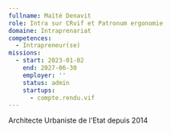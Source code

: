 ```yaml
---
fullname: Maïté Denavit
role: Intra sur CRvif et Patronum ergonomie
domaine: Intraprenariat
competences:
  - Intrapreneur(se)
missions:
  - start: 2023-01-02
    end: 2027-06-30
    employer: ''
    status: admin
    startups:
      - compte.rendu.vif
---
```

Architecte Urbaniste de l'Etat depuis 2014
